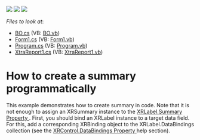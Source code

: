 <!-- default badges list -->
![](https://img.shields.io/endpoint?url=https://codecentral.devexpress.com/api/v1/VersionRange/128599663/12.2.11%2B)
[![](https://img.shields.io/badge/Open_in_DevExpress_Support_Center-FF7200?style=flat-square&logo=DevExpress&logoColor=white)](https://supportcenter.devexpress.com/ticket/details/E2388)
[![](https://img.shields.io/badge/📖_How_to_use_DevExpress_Examples-e9f6fc?style=flat-square)](https://docs.devexpress.com/GeneralInformation/403183)
<!-- default badges end -->
<!-- default file list -->
*Files to look at*:

* [BO.cs](./CS/BO.cs) (VB: [BO.vb](./VB/BO.vb))
* [Form1.cs](./CS/Form1.cs) (VB: [Form1.vb](./VB/Form1.vb))
* [Program.cs](./CS/Program.cs) (VB: [Program.vb](./VB/Program.vb))
* [XtraReport1.cs](./CS/XtraReport1.cs) (VB: [XtraReport1.vb](./VB/XtraReport1.vb))
<!-- default file list end -->
# How to create a summary programmatically


<p>This example demonstrates how to create summary in code. Note that it is not enough to assign an XRSummary instance to the <a href="http://documentation.devexpress.com/#XtraReports/DevExpressXtraReportsUIXRLabel_Summarytopic">XRLabel.Summary Property </a>. First, you should bind an XRLabel instance to a target data field. For this, add a corresponding XRBinding object to the XRLabel.DataBindings collection (see the <a href="http://documentation.devexpress.com/#XtraReports/DevExpressXtraReportsUIXRControl_DataBindingstopic">XRControl.DataBindings Property </a> help section).</p>

<br/>


